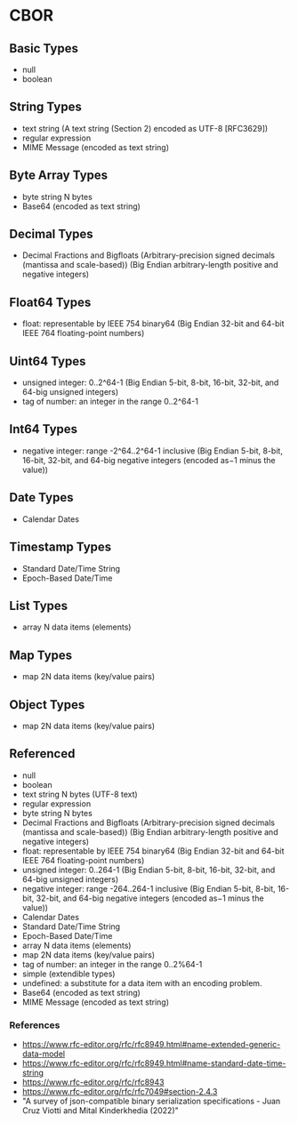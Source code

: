 # CBOR

## Basic Types

* null
* boolean

## String Types

* text string (A text string (Section 2) encoded as UTF-8 [RFC3629])
* regular expression
* MIME Message (encoded as text string)

## Byte Array Types

* byte string	N bytes
* Base64 (encoded as text string)

## Decimal Types

* Decimal Fractions and Bigfloats (Arbitrary-precision signed decimals (mantissa and scale-based)) (Big Endian arbitrary-length positive and negative integers)

## Float64 Types

* float: representable by IEEE 754 binary64 (Big Endian 32-bit and 64-bit IEEE 764 floating-point numbers)

## Uint64 Types

* unsigned integer: 0..2^64-1 (Big Endian 5-bit, 8-bit, 16-bit, 32-bit, and 64-big unsigned integers)
* tag of number: an integer in the range 0..2^64-1

## Int64 Types

* negative integer: range -2^64..2^64-1 inclusive (Big Endian 5-bit, 8-bit, 16-bit, 32-bit, and 64-big negative integers (encoded as−1 minus the value))

## Date Types

* Calendar Dates

## Timestamp Types

* Standard Date/Time String
* Epoch-Based Date/Time

## List Types

* array	N data items (elements)

## Map Types

* map	2N data items (key/value pairs)

## Object Types

* map	2N data items (key/value pairs)

## Referenced

* null
* boolean
* text string	N bytes (UTF-8 text)
* regular expression
* byte string	N bytes
* Decimal Fractions and Bigfloats (Arbitrary-precision signed decimals (mantissa and scale-based)) (Big Endian arbitrary-length positive and negative integers)
* float: representable by IEEE 754 binary64 (Big Endian 32-bit and 64-bit IEEE 764 floating-point numbers)
* unsigned integer: 0..264-1 (Big Endian 5-bit, 8-bit, 16-bit, 32-bit, and 64-big unsigned integers)
* negative integer: range -264..264-1 inclusive (Big Endian 5-bit, 8-bit, 16-bit, 32-bit, and 64-big negative integers (encoded as−1 minus the value))
* Calendar Dates
* Standard Date/Time String
* Epoch-Based Date/Time
* array	N data items (elements)
* map	2N data items (key/value pairs)
* tag of number: an integer in the range 0..2%64-1
* simple (extendible types)
* undefined: a substitute for a data item with an encoding problem.
* Base64 (encoded as text string)
* MIME Message (encoded as text string)

### References

* https://www.rfc-editor.org/rfc/rfc8949.html#name-extended-generic-data-model
* https://www.rfc-editor.org/rfc/rfc8949.html#name-standard-date-time-string
* https://www.rfc-editor.org/rfc/rfc8943
* https://www.rfc-editor.org/rfc/rfc7049#section-2.4.3
* "A survey of json-compatible binary serialization specifications - Juan Cruz Viotti and Mital Kinderkhedia (2022)"